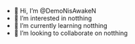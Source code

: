 - 👋 Hi, I’m @DemoNisAwakeN
- 👀 I’m interested in notthing
- 🌱 I’m currently learning notthing
- 💞️ I’m looking to collaborate on notthing

<!---
DemoNisAwakeN/DemoNisAwakeN is a ✨ special ✨ repository because its `README.md` (this file) appears on your GitHub profile.
You can click the Preview link to take a look at your changes.
--->
